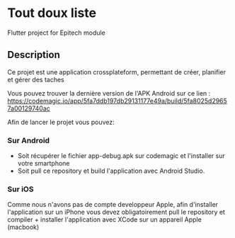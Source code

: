 # Tout doux liste

Flutter project for Epitech module

## Description

Ce projet est une application crossplateform, permettant de créer, planifier et gérer des taches

Vous pouvez trouver la dernière version de l'APK Android sur ce lien : https://codemagic.io/app/5fa7ddb197db29131177e49a/build/5fa8025d29657a00129740ac

Afin de lancer le projet vous pouvez: 

### Sur Android

- Soit récupérer le fichier app-debug.apk sur codemagic et l'installer sur votre smartphone
- Soit pull ce repository et build l'application avec Android Studio.

### Sur iOS
Comme nous n'avons pas de compte developpeur Apple, afin d'installer l'application sur un iPhone vous devez obligatoirement pull le repository et compiler + installer l'application avec XCode sur un appareil Apple (macbook)

